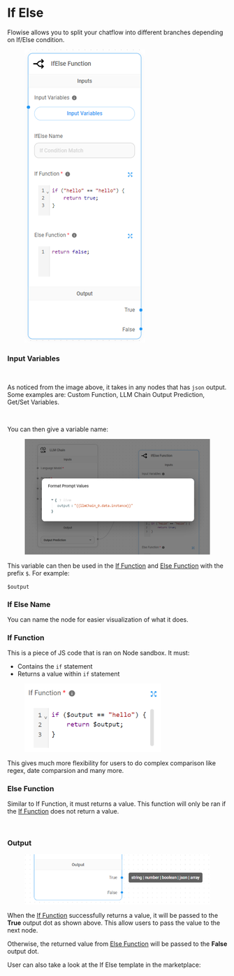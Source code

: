 # If Else

Flowise allows you to split your chatflow into different branches depending on If/Else condition.

<figure><img src="../../.gitbook/assets/image (5) (1) (1) (1) (1) (1) (1) (1) (1) (1) (1) (2) (1).png" alt=""><figcaption></figcaption></figure>

### Input Variables

<figure><img src="../../.gitbook/assets/image (1) (1) (1) (1) (1) (1) (1) (1) (1) (1) (1) (1) (1) (1) (1) (1) (1) (1) (1) (1).png" alt=""><figcaption></figcaption></figure>

As noticed from the image above, it takes in any nodes that has `json` output. Some examples are: Custom Function, LLM Chain Output Prediction, Get/Set Variables.

<figure><img src="../../.gitbook/assets/image (2) (1) (1) (1) (1) (1) (1) (1) (1) (1) (1) (1) (2) (1) (1).png" alt=""><figcaption></figcaption></figure>

You can then give a variable name:

<figure><img src="../../.gitbook/assets/image (3) (1) (1) (1) (1) (1) (1) (1) (1) (1) (1) (1) (1) (1) (1) (1).png" alt="" width="563"><figcaption></figcaption></figure>

This variable can then be used in the [If Function](if-else.md#if-function) and [Else Function](if-else.md#else-function) with the prefix `$`. For example:

```
$output
```

### If Else Name

You can name the node for easier visualization of what it does.

### If Function

This is a piece of JS code that is ran on Node sandbox. It must:

* Contains the `if` statement
* Returns a value within `if` statement

<figure><img src="../../.gitbook/assets/image (5) (1) (1) (1) (1) (1) (1) (1) (1) (1) (1) (2) (1) (1).png" alt="" width="312"><figcaption></figcaption></figure>

This gives much more flexibility for users to do complex comparison like regex, date comparsion and many more.

### Else Function

Similar to If Function, it must returns a value. This function will only be ran if the [If Function](if-else.md#if-function) does not return a value.

<figure><img src="../../.gitbook/assets/image (6) (1) (1) (1) (1) (1) (1) (2) (1) (1).png" alt="" width="317"><figcaption></figcaption></figure>

### Output

<figure><img src="../../.gitbook/assets/image (8) (1) (1) (1) (1) (1) (1) (2) (1) (1).png" alt=""><figcaption></figcaption></figure>

When the [If Function](if-else.md#if-function) successfully returns a value, it will be passed to the **True** output dot as shown above. This allow users to pass the value to the next node.

Otherwise, the returned value from [Else Function](if-else.md#else-function) will be passed to the **False** output dot.

User can also take a look at the If Else template in the marketplace:

<figure><img src="../../.gitbook/assets/image (9) (1) (1) (1) (1) (2) (1) (1).png" alt=""><figcaption></figcaption></figure>
